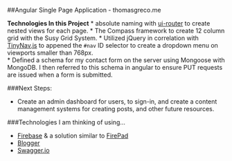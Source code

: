 ##Angular Single Page Application - thomasgreco.me

**Technologies In this Project**
	* absolute naming with [ui-router](https://github.com/angular-ui/ui-router/) to create nested views for each page.
	* The Compass framework to create 12 column grid with the Susy Grid System.
	* Utilized jQuery in correlation with [TinyNav.js](https://github.com/viljamis/TinyNav.js) to appened the `#nav` ID selector to create a dropdown menu on viewports smaller than 768px.  
	* Defined a schema for my contact form on the server using Mongoose with MongoDB. I then referred to this schema in angular to ensure PUT requests are issued when a form is submitted.

###Next Steps:
* Create an admin dashboard for users, to sign-in, and create a content management systems for creating posts, and other future resources.

###Technologies I am thinking of using... 
* [Firebase](https://firebase.com) & a solution similar to [FirePad](https://firepad.io) 
* [Blogger](https://developers.google.com/blogger/docs/1.0/developers_guide_js)
* [Swagger.io](http://swagger.io/)
